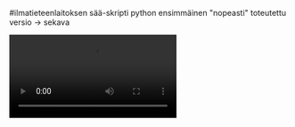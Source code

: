 #ilmatieteenlaitoksen sää-skripti python
ensimmäinen "nopeasti" toteutettu versio -> sekava

![Image of how to use](https://github.com/maunomato/lampotilat-python/blob/master/python-saa-screencapture.webm)


